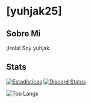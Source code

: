 # [yuhjak25]

## Sobre Mí
¡Hola! Soy yuhjak.

## Stats

[![Estadísticas](https://github-readme-stats.vercel.app/api?username=yuhjak25&show_icons=true&theme=react-dark)](https://github.com/yuhjak25)
[![Discord Status](https://img.shields.io/endpoint?url=https://dev.discordprofiles.me/api/badge/status/1211695322720501820)](https://discord.com/users/1211695322720501820)



![Top Langs](https://github-readme-stats.vercel.app/api/top-langs/?username=yuhjak25&layout=compact)
